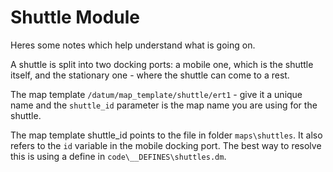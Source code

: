 # Shuttle Module

Heres some notes which help understand what is going on.

A shuttle is split into two docking ports: a mobile one, which is the shuttle itself, and the stationary one - where the shuttle can come to a rest.

The map template `/datum/map_template/shuttle/ert1` - give it a unique name and the `shuttle_id` parameter is the map name you are using for the shuttle.

The map template shuttle_id points to the file in folder `maps\shuttles`. It also refers to the `id` variable in the mobile docking port. The best way to resolve this is using a define in `code\__DEFINES\shuttles.dm`.
